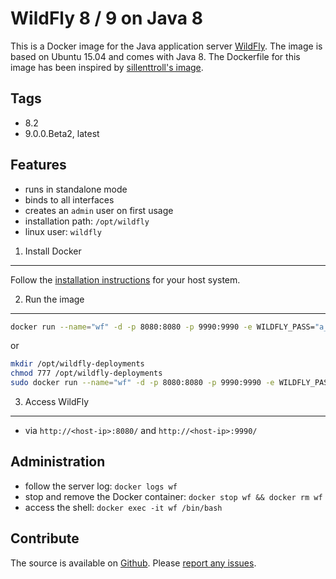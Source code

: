 WildFly 8 / 9 on Java 8
=======================

This is a Docker image for the Java application server [WildFly](http://wildfly.org/). The image is based on Ubuntu 15.04 and comes with Java 8. The Dockerfile for this image has been inspired by [sillenttroll's image](https://registry.hub.docker.com/u/sillenttroll/wildfly-java-8/).

Tags
----

* 8.2
* 9.0.0.Beta2, latest

Features
--------

* runs in standalone mode
* binds to all interfaces
* creates an `admin` user on first usage
* installation path: `/opt/wildfly`
* linux user: `wildfly`

1. Install Docker
-----------------

Follow the [installation instructions](http://docs.docker.com/installation/) for your host system.

2. Run the image
----------------

```sh
docker run --name="wf" -d -p 8080:8080 -p 9990:9990 -e WILDFLY_PASS="a_password" piegsaj/wildfly
```

or

```sh
mkdir /opt/wildfly-deployments
chmod 777 /opt/wildfly-deployments
sudo docker run --name="wf" -d -p 8080:8080 -p 9990:9990 -e WILDFLY_PASS="a_password" -v /opt/wildfly-deployments:/opt/wildfly/standalone/deployments/:rw piegsaj/wildfly
```

3. Access WildFly
-----------------

* via `http://<host-ip>:8080/` and `http://<host-ip>:9990/`

Administration
--------------

* follow  the server log: `docker logs wf`
* stop and remove the Docker container: `docker stop wf && docker rm wf`
* access the shell: `docker exec -it wf /bin/bash`

Contribute
----------

The source is available on [Github](https://github.com/JensPiegsa/WildFly/). Please [report any issues](https://github.com/JensPiegsa/WildFly/issues).
